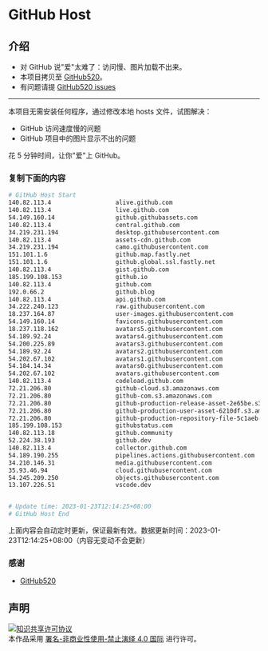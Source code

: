 # GitHub Host
## 介绍
- 对 GitHub 说"爱"太难了：访问慢、图片加载不出来。
- 本项目拷贝至 [GitHub520](https://github.com/521xueweihan/GitHub520)。
- 有问题请提 [GitHub520 issues](https://github.com/521xueweihan/GitHub520/issues/new)

---

本项目无需安装任何程序，通过修改本地 hosts 文件，试图解决：
- GitHub 访问速度慢的问题
- GitHub 项目中的图片显示不出的问题

花 5 分钟时间，让你"爱"上 GitHub。

### 复制下面的内容
```bash
# GitHub Host Start
140.82.113.4                  alive.github.com
140.82.113.4                  live.github.com
54.149.160.14                 github.githubassets.com
140.82.113.4                  central.github.com
34.219.231.194                desktop.githubusercontent.com
140.82.113.4                  assets-cdn.github.com
34.219.231.194                camo.githubusercontent.com
151.101.1.6                   github.map.fastly.net
151.101.1.6                   github.global.ssl.fastly.net
140.82.113.4                  gist.github.com
185.199.108.153               github.io
140.82.113.4                  github.com
192.0.66.2                    github.blog
140.82.113.4                  api.github.com
34.222.240.123                raw.githubusercontent.com
18.237.164.87                 user-images.githubusercontent.com
54.149.160.14                 favicons.githubusercontent.com
18.237.118.162                avatars5.githubusercontent.com
54.189.92.24                  avatars4.githubusercontent.com
54.200.225.89                 avatars3.githubusercontent.com
54.189.92.24                  avatars2.githubusercontent.com
54.202.67.102                 avatars1.githubusercontent.com
54.184.14.34                  avatars0.githubusercontent.com
54.202.67.102                 avatars.githubusercontent.com
140.82.113.4                  codeload.github.com
72.21.206.80                  github-cloud.s3.amazonaws.com
72.21.206.80                  github-com.s3.amazonaws.com
72.21.206.80                  github-production-release-asset-2e65be.s3.amazonaws.com
72.21.206.80                  github-production-user-asset-6210df.s3.amazonaws.com
72.21.206.80                  github-production-repository-file-5c1aeb.s3.amazonaws.com
185.199.108.153               githubstatus.com
140.82.113.18                 github.community
52.224.38.193                 github.dev
140.82.113.4                  collector.github.com
54.189.190.255                pipelines.actions.githubusercontent.com
34.210.146.31                 media.githubusercontent.com
35.93.46.94                   cloud.githubusercontent.com
54.245.209.250                objects.githubusercontent.com
13.107.226.51                 vscode.dev


# Update time: 2023-01-23T12:14:25+08:00
# GitHub Host End

```
上面内容会自动定时更新，保证最新有效。数据更新时间：2023-01-23T12:14:25+08:00（内容无变动不会更新）

### 感谢

- [GitHub520](https://github.com/521xueweihan/GitHub520)

## 声明
<a rel="license" href="https://creativecommons.org/licenses/by-nc-nd/4.0/deed.zh"><img alt="知识共享许可协议" style="border-width: 0" src="https://licensebuttons.net/l/by-nc-nd/4.0/88x31.png"></a><br>本作品采用 <a rel="license" href="https://creativecommons.org/licenses/by-nc-nd/4.0/deed.zh">署名-非商业性使用-禁止演绎 4.0 国际</a> 进行许可。